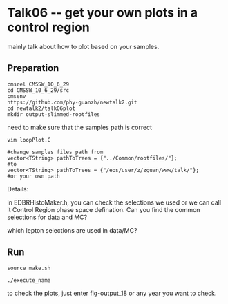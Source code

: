 # Talk06 -- get your own plots in a control region

mainly talk about how to plot based on your samples.

## Preparation 

```export SCRAM_ARCH=slc7_amd64_gcc700
cmsrel CMSSW_10_6_29
cd CMSSW_10_6_29/src
cmsenv
https://github.com/phy-guanzh/newtalk2.git
cd newtalk2/talk06plot
mkdir output-slimmed-rootfiles
```
need to make sure that the samples path is correct

```
vim loopPlot.C 

#change samples files path from
vector<TString> pathToTrees = {"../Common/rootfiles/"};
#to 
vector<TString> pathToTrees = {"/eos/user/z/zguan/www/talk/"};
#or your own path
```
Details:

in EDBRHistoMaker.h, you can check the selections we used or we can call it Control Region phase space defination.
Can you find the common selections for data and MC?

which lepton selections are used in data/MC?


## Run
```commandline
source make.sh 

./execute_name
```

to check the plots, just enter fig-output_18 or any year you want to check.

